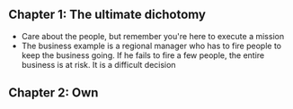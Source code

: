 ## Chapter 1: The ultimate dichotomy
- Care about the people, but remember you're here to execute a mission
- The business example is a regional manager who has to fire people to keep the business going. If he fails to fire a few people, the entire business is at risk. It is a difficult decision

## Chapter 2: Own 